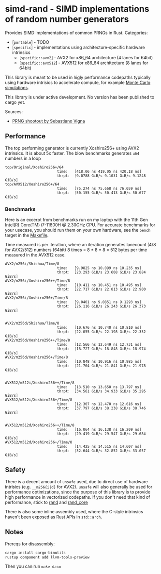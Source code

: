 # simd-rand - SIMD implementations of random number generators

Provides SIMD implementations of common PRNGs in Rust. 
Categories:
- [`portable`] - TODO
- [`specific`] - implementations using architecture-specific hardware intrinsics
  - [`specific::avx2`] - AVX2 for x86_64 architecture (4 lanes for 64bit)
  - [`specific::avx512`] - AVX512 for x86_64 architecture (8 lanes for 64bit)

This library is meant to be used in higly performance codepaths typically using
hardware intrisics to accelerate compute, for example 
[Monte Carlo simulations](https://github.com/martinothamar/building-x-in-y/tree/main/monte-carlo-sim/rust).

This library is under active development. No version has been published to cargo yet.

Sources:
* [PRNG shootout by Sebastiano Vigna](https://prng.di.unimi.it/)

## Performance

The top performing generator is currently Xoshiro256+ using AVX2 intrinsics.
It is about 5x faster. The blow benchmarks generates `u64` numbers in a loop

```
top/Original/Xoshiro256+/64
                        time:   [418.06 ns 419.05 ns 420.18 ns]
                        thrpt:  [9.0788 GiB/s 9.1031 GiB/s 9.1248 GiB/s]
top/AVX512/Xoshiro256+/64
                        time:   [75.274 ns 75.668 ns 76.059 ns]
                        thrpt:  [50.155 GiB/s 50.413 GiB/s 50.677 GiB/s]
```

### Benchmarks

Here is an excerpt from benchmarks run on my laptop with the 11th Gen Intel(R) Core(TM) i7-11800H @ 2.30GHz CPU.
For accurate benchmarks for your usecase, you should run them on your own hardware, see the `bench` target in the [Makefile](/Makefile).

Time measured is per iteration, where an iteration generates lanecount (4/8 for AVX2/512) numbers (64bit) 8 times 
 = 8 * 8 * 8 = 512 bytes per time measured in the AVX512 case.

```
AVX2/m256i/Shishua/Time/8
                        time:   [9.9825 ns 10.099 ns 10.235 ns]
                        thrpt:  [23.293 GiB/s 23.608 GiB/s 23.884 GiB/s]
AVX2/m256i/Xoshiro256++/Time/8
                        time:   [10.411 ns 10.451 ns 10.495 ns]
                        thrpt:  [22.717 GiB/s 22.813 GiB/s 22.900 GiB/s]
AVX2/m256i/Xoshiro256+/Time/8
                        time:   [9.0401 ns 9.0851 ns 9.1293 ns]
                        thrpt:  [26.116 GiB/s 26.243 GiB/s 26.373 GiB/s]


AVX2/m256d/Shishua/Time/8
                        time:   [10.676 ns 10.740 ns 10.810 ns]
                        thrpt:  [22.055 GiB/s 22.198 GiB/s 22.332 GiB/s]
AVX2/m256d/Xoshiro256++/Time/8
                        time:   [12.566 ns 12.649 ns 12.731 ns]
                        thrpt:  [18.727 GiB/s 18.848 GiB/s 18.974 GiB/s]
AVX2/m256d/Xoshiro256+/Time/8
                        time:   [10.848 ns 10.916 ns 10.985 ns]
                        thrpt:  [21.704 GiB/s 21.841 GiB/s 21.978 GiB/s]


AVX512/m512i/Xoshiro256++/Time/8
                        time:   [13.510 ns 13.650 ns 13.797 ns]
                        thrpt:  [34.561 GiB/s 34.933 GiB/s 35.295 GiB/s]
AVX512/m512i/Xoshiro256+/Time/8
                        time:   [12.307 ns 12.470 ns 12.616 ns]
                        thrpt:  [37.797 GiB/s 38.238 GiB/s 38.746 GiB/s]


AVX512/m512d/Xoshiro256++/Time/8
                        time:   [16.064 ns 16.138 ns 16.209 ns]
                        thrpt:  [29.419 GiB/s 29.547 GiB/s 29.684 GiB/s]
AVX512/m512d/Xoshiro256+/Time/8
                        time:   [14.425 ns 14.515 ns 14.607 ns]
                        thrpt:  [32.644 GiB/s 32.852 GiB/s 33.057 GiB/s]
```

## Safety

There is a decent amount of `unsafe` used, due to direct use of hardware intrisics (e.g. `__m256{i|d}` for AVX2).
`unsafe` will also generally be used for performance optimizations, since the purpose of this library is to provide
high performance in vectorized codepaths. 
If you don't need that kind of performance, stick to [rand](https://docs.rs/rand) and [rand_core](https://docs.rs/rand_core)

There is also some inline assembly used, where the C-style intrinsics haven't been exposed as Rust APIs in `std::arch`.

## Notes

Prereqs for disassembly:

```sh
cargo install cargo-binutils
rustup component add llvm-tools-preview
```

Then you can run `make dasm`
